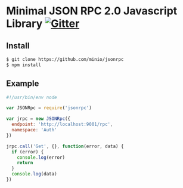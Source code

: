 # Minimal JSON RPC 2.0 Javascript Library [![Gitter](https://badges.gitter.im/Join%20Chat.svg)](https://gitter.im/minio/minio?utm_source=badge&utm_medium=badge&utm_campaign=pr-badge&utm_content=badge)

## Install

```bash
$ git clone https://github.com/minio/jsonrpc
$ npm install
```

## Example

```js
#!/usr/bin/env node

var JSONRpc = require('jsonrpc')

var jrpc = new JSONRpc({
  endpoint: 'http://localhost:9001/rpc',
  namespace: 'Auth'
})

jrpc.call('Get', {}, function(error, data) {
  if (error) {
    console.log(error)
    return
  }
  console.log(data)
})
```

